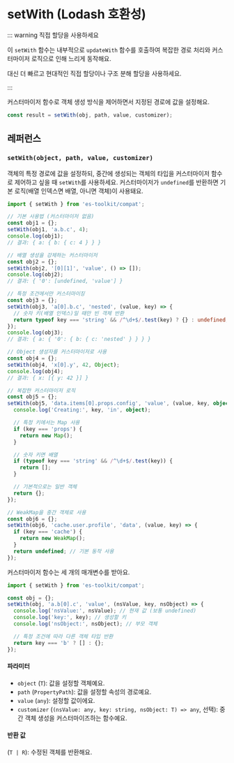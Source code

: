 # setWith (Lodash 호환성)

::: warning 직접 할당을 사용하세요

이 `setWith` 함수는 내부적으로 `updateWith` 함수를 호출하여 복잡한 경로 처리와 커스터마이저 로직으로 인해 느리게 동작해요.

대신 더 빠르고 현대적인 직접 할당이나 구조 분해 할당을 사용하세요.

:::

커스터마이저 함수로 객체 생성 방식을 제어하면서 지정된 경로에 값을 설정해요.

```typescript
const result = setWith(obj, path, value, customizer);
```

## 레퍼런스

### `setWith(object, path, value, customizer)`

객체의 특정 경로에 값을 설정하되, 중간에 생성되는 객체의 타입을 커스터마이저 함수로 제어하고 싶을 때 `setWith`를 사용하세요. 커스터마이저가 `undefined`를 반환하면 기본 로직(배열 인덱스면 배열, 아니면 객체)이 사용돼요.

```typescript
import { setWith } from 'es-toolkit/compat';

// 기본 사용법 (커스터마이저 없음)
const obj1 = {};
setWith(obj1, 'a.b.c', 4);
console.log(obj1);
// 결과: { a: { b: { c: 4 } } }

// 배열 생성을 강제하는 커스터마이저
const obj2 = {};
setWith(obj2, '[0][1]', 'value', () => []);
console.log(obj2);
// 결과: { '0': [undefined, 'value'] }

// 특정 조건에서만 커스터마이징
const obj3 = {};
setWith(obj3, 'a[0].b.c', 'nested', (value, key) => {
  // 숫자 키(배열 인덱스)일 때만 빈 객체 반환
  return typeof key === 'string' && /^\d+$/.test(key) ? {} : undefined;
});
console.log(obj3);
// 결과: { a: { '0': { b: { c: 'nested' } } } }

// Object 생성자를 커스터마이저로 사용
const obj4 = {};
setWith(obj4, 'x[0].y', 42, Object);
console.log(obj4);
// 결과: { x: [{ y: 42 }] }

// 복잡한 커스터마이저 로직
const obj5 = {};
setWith(obj5, 'data.items[0].props.config', 'value', (value, key, object) => {
  console.log('Creating:', key, 'in', object);

  // 특정 키에서는 Map 사용
  if (key === 'props') {
    return new Map();
  }

  // 숫자 키면 배열
  if (typeof key === 'string' && /^\d+$/.test(key)) {
    return [];
  }

  // 기본적으로는 일반 객체
  return {};
});

// WeakMap을 중간 객체로 사용
const obj6 = {};
setWith(obj6, 'cache.user.profile', 'data', (value, key) => {
  if (key === 'cache') {
    return new WeakMap();
  }
  return undefined; // 기본 동작 사용
});
```

커스터마이저 함수는 세 개의 매개변수를 받아요.

```typescript
import { setWith } from 'es-toolkit/compat';

const obj = {};
setWith(obj, 'a.b[0].c', 'value', (nsValue, key, nsObject) => {
  console.log('nsValue:', nsValue); // 현재 값 (보통 undefined)
  console.log('key:', key); // 생성할 키
  console.log('nsObject:', nsObject); // 부모 객체

  // 특정 조건에 따라 다른 객체 타입 반환
  return key === 'b' ? [] : {};
});
```

#### 파라미터

- `object` (`T`): 값을 설정할 객체예요.
- `path` (`PropertyPath`): 값을 설정할 속성의 경로예요.
- `value` (`any`): 설정할 값이에요.
- `customizer` (`(nsValue: any, key: string, nsObject: T) => any`, 선택): 중간 객체 생성을 커스터마이즈하는 함수예요.

#### 반환 값

(`T | R`): 수정된 객체를 반환해요.
